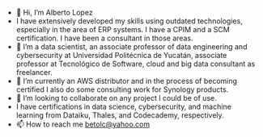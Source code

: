 - 👋 Hi, I’m Alberto Lopez
-    I have extensively developed my skills using outdated technologies, especially in the area of ERP systems. I have a CPIM and a SCM certification. I have been a consultant in those areas.
- 👀 I’m a data scientist, an associate professor of data engineering and cybersecurity at Universidad Politécnica de Yucatán, associate professor at Tecnológico de Software, cloud and big data consultant as freelancer.
- 🌱 I’m currently an AWS distributor and in the process of becoming certified I also do some consulting work for Synology products.
- 💞️ I’m looking to collaborate on any project I could be of use.
-  I have certifications in data science, cybersecurity, and machine learning from Dataiku, Thales, and Codecademy, respectively.
- 📫 How to reach me betolc@yahoo.com

<!---
elmulix/elmulix is a ✨ special ✨ repository because its `README.md` (this file) appears on your GitHub profile.
You can click the Preview link to take a look at your changes.
--->
